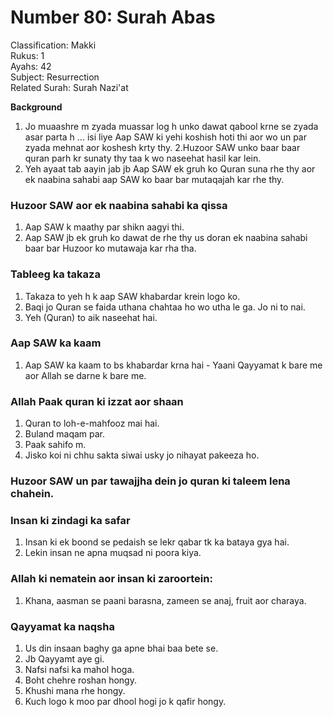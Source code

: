 # Number 80: Surah Abas

Classification: Makki  
Rukus: 1  
Ayahs: 42  
Subject: Resurrection  
Related Surah: Surah Nazi'at

**Background**   
1. ‌Jo muaashre m zyada muassar log h unko dawat qabool krne se zyada asar parta h ... isi liye Aap SAW ki yehi koshish hoti thi aor wo un par zyada mehnat aor koshesh krty thy.
  2.‌Huzoor SAW unko baar baar quran parh kr sunaty thy taa k wo naseehat hasil kar lein.
3. Yeh ayaat tab aayin jab jb Aap SAW ek gruh ko Quran suna rhe thy aor ek naabina sahabi aap SAW ko baar bar mutaqajah kar rhe thy.

### ‌Huzoor SAW aor ek naabina sahabi ka qissa
1. ‌Aap SAW k maathy par shikn aagyi thi.
2. Aap SAW jb ek gruh ko dawat de rhe thy us doran ek naabina sahabi baar bar Huzoor ko mutawaja kar rha tha.
  
### ‌Tableeg ka takaza
1. Takaza to yeh h k aap SAW khabardar krein logo ko.
2.  Baqi jo Quran se faida uthana chahtaa ho wo utha le ga. Jo ni to nai.
3. Yeh (Quran) to aik naseehat hai.

### ‌Aap SAW ka kaam  
1. ‌Aap SAW ka kaam to bs khabardar krna hai - Yaani Qayyamat k bare me aor Allah se darne k bare me.
 
### Allah Paak quran ki izzat aor shaan
1. ‌Quran to loh-e-mahfooz mai hai.
2. Buland maqam par.
3. Paak sahifo m.
4. Jisko koi ni chhu sakta siwai usky jo nihayat pakeeza ho.

### Huzoor SAW un par tawajjha dein jo quran ki taleem lena chahein.

### Insan ki zindagi ka safar
1. ‌Insan ki ek boond se pedaish se lekr qabar tk ka bataya gya hai.
2. Lekin insan ne apna muqsad ni poora kiya.

### ‌Allah ki nematein aor insan ki zaroortein:
1. ‌Khana, aasman se paani barasna, zameen se anaj, fruit aor charaya.

### ‌Qayyamat ka naqsha
1. Us din insaan baghy ga apne bhai baa bete se.
2. Jb Qayyamt aye gi.
3. Nafsi nafsi ka mahol hoga.
4. ‌Boht chehre roshan hongy.
5. Khushi mana rhe hongy.
6. ‌Kuch logo k moo par dhool hogi jo k qafir hongy.
